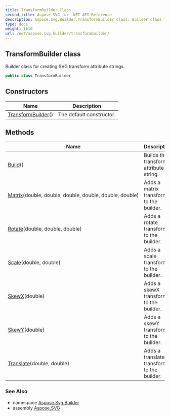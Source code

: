 ```yaml
---
title: TransformBuilder Class
second_title: Aspose.SVG for .NET API Reference
description: Aspose.Svg.Builder.TransformBuilder class. Builder class for creating SVG transform attribute strings
type: docs
weight: 1610
url: /net/aspose.svg.builder/transformbuilder/
---
```

## TransformBuilder class

Builder class for creating SVG transform attribute strings.

```csharp
public class TransformBuilder
```

## Constructors

| Name | Description |
| --- | --- |
| [TransformBuilder](transformbuilder/)() | The default constructor. |

## Methods

| Name | Description |
| --- | --- |
| [Build](../../aspose.svg.builder/transformbuilder/build/)() | Builds the transform attribute string. |
| [Matrix](../../aspose.svg.builder/transformbuilder/matrix/)(double, double, double, double, double, double) | Adds a matrix transform to the builder. |
| [Rotate](../../aspose.svg.builder/transformbuilder/rotate/)(double, double, double) | Adds a rotate transform to the builder. |
| [Scale](../../aspose.svg.builder/transformbuilder/scale/)(double, double) | Adds a scale transform to the builder. |
| [SkewX](../../aspose.svg.builder/transformbuilder/skewx/)(double) | Adds a skewX transform to the builder. |
| [SkewY](../../aspose.svg.builder/transformbuilder/skewy/)(double) | Adds a skewY transform to the builder. |
| [Translate](../../aspose.svg.builder/transformbuilder/translate/)(double, double) | Adds a translate transform to the builder. |

### See Also

* namespace [Aspose.Svg.Builder](../../aspose.svg.builder/)
* assembly [Aspose.SVG](../../)
